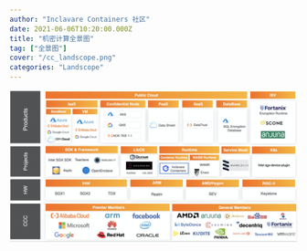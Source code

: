 ```yaml
---
author: "Inclavare Containers 社区"
date: 2021-06-06T10:20:00.000Z
title: "机密计算全景图"
tag: ["全景图"]
cover: "/cc_landscope.png"
categories: "Landscope"
---
```


![png](cc_landscope.png)
